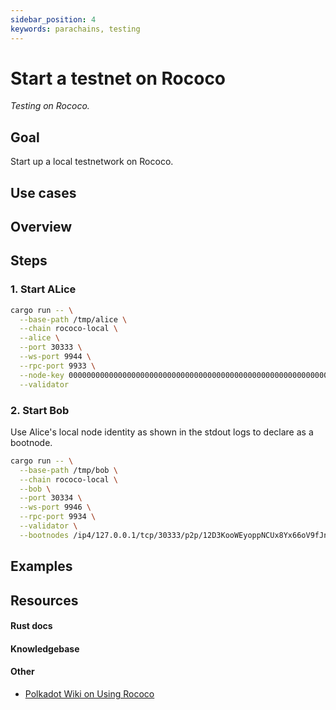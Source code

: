 ```yaml
---
sidebar_position: 4
keywords: parachains, testing
---
```


# Start a testnet on Rococo
_Testing on Rococo._
## Goal
Start up a local testnetwork on Rococo.
## Use cases

## Overview

## Steps

### 1. Start ALice

```bash
cargo run -- \
  --base-path /tmp/alice \
  --chain rococo-local \
  --alice \
  --port 30333 \
  --ws-port 9944 \
  --rpc-port 9933 \
  --node-key 0000000000000000000000000000000000000000000000000000000000000001 \
  --validator
```

### 2. Start Bob

Use Alice's  local node identity as shown in the stdout logs to declare as a bootnode.

```bash
cargo run -- \
  --base-path /tmp/bob \
  --chain rococo-local \
  --bob \
  --port 30334 \
  --ws-port 9946 \
  --rpc-port 9934 \
  --validator \
  --bootnodes /ip4/127.0.0.1/tcp/30333/p2p/12D3KooWEyoppNCUx8Yx66oV9fJnriXwCcXwDDUA2kj6vnc6iDEp
```

## Examples

## Resources

#### Rust docs

#### Knowledgebase

#### Other 

- [Polkadot Wiki on Using Rococo](https://wiki.polkadot.network/docs/build-parachains-rococo)